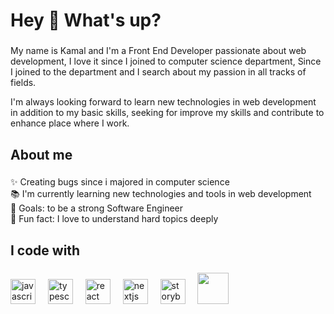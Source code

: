 <h1 align="left">Hey 👋 What's up?</h1>

###

<p align="left">My name is Kamal and I'm a Front End Developer passionate about web development, I love it since I joined to computer science department, Since I joined to the department and I search about my passion in all tracks of fields.
  
I'm always looking forward to learn new technologies in web development in addition to my basic skills, seeking for improve my skills and contribute to enhance place where I work.</p>

###

<h2 align="left">About me</h2>

###

<p align="left">✨ Creating bugs since i majored in computer science<br>📚 I'm currently learning new technologies and tools in web development<br>🎯 Goals: to be a strong Software Engineer<br>🎲 Fun fact: I love to understand hard topics deeply</p>

###

<h2 align="left">I code with</h2>

###

<div align="left">
  <img src="https://cdn.jsdelivr.net/gh/devicons/devicon/icons/javascript/javascript-original.svg" height="40" alt="javascript logo"  />
  <img width="12" />
  <img src="https://cdn.jsdelivr.net/gh/devicons/devicon/icons/typescript/typescript-original.svg" height="40" alt="typescript logo"  />
  <img width="12" />
  <img src="https://cdn.jsdelivr.net/gh/devicons/devicon/icons/react/react-original.svg" height="40" alt="react logo"  />
  <img width="12" />
  <img src="https://cdn.jsdelivr.net/gh/devicons/devicon/icons/nextjs/nextjs-original.svg" height="40" alt="nextjs logo"  />
  <img width="12" />
  <img src="https://cdn.jsdelivr.net/gh/devicons/devicon/icons/storybook/storybook-original.svg" height="40" alt="storybook logo"  />
  <img width="12" />
   <img src="https://www.cdnlogo.com/logos/v/92/vue-js.svg"  width="50rem"/>
  
  <img width="12" />
  
</div>

###
